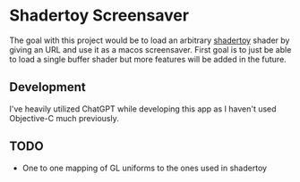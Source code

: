 # Shadertoy Screensaver

The goal with this project would be to load an arbitrary [shadertoy](https://shadertoy.com) shader by giving an URL and
use it as a macos screensaver. First goal is to just be able to load a single buffer shader
but more features will be added in the future.

## Development

I've heavily utilized ChatGPT while developing this app as I haven't used Objective-C much
previously.

## TODO
* One to one mapping of GL uniforms to the ones used in shadertoy

